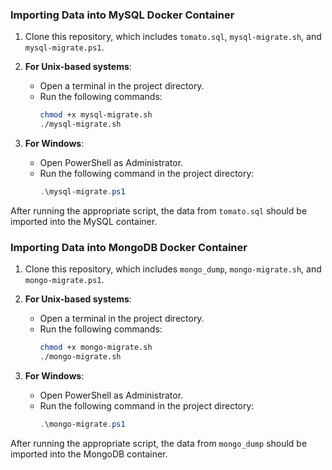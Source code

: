 ### Importing Data into MySQL Docker Container

1. Clone this repository, which includes `tomato.sql`, `mysql-migrate.sh`, and `mysql-migrate.ps1`.

2. **For Unix-based systems**:

   - Open a terminal in the project directory.
   - Run the following commands:
     ```bash
     chmod +x mysql-migrate.sh
     ./mysql-migrate.sh
     ```

3. **For Windows**:
   - Open PowerShell as Administrator.
   - Run the following command in the project directory:
     ```powershell
     .\mysql-migrate.ps1
     ```

After running the appropriate script, the data from `tomato.sql` should be imported into the MySQL container.

### Importing Data into MongoDB Docker Container

1. Clone this repository, which includes `mongo_dump`, `mongo-migrate.sh`, and `mongo-migrate.ps1`.

2. **For Unix-based systems**:

   - Open a terminal in the project directory.
   - Run the following commands:
     ```bash
     chmod +x mongo-migrate.sh
     ./mongo-migrate.sh
     ```

3. **For Windows**:
   - Open PowerShell as Administrator.
   - Run the following command in the project directory:
     ```powershell
     .\mongo-migrate.ps1
     ```

After running the appropriate script, the data from `mongo_dump` should be imported into the MongoDB container.

